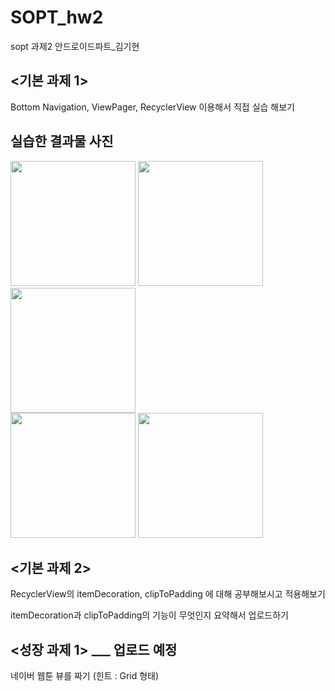 # SOPT_hw2
sopt 과제2 안드로이드파트_김기현

<기본 과제 1>
---------------
Bottom Navigation, ViewPager, RecyclerView 이용해서 직접 실습 해보기

실습한 결과물 사진
---------------
<div>
<img width="200" src="https://user-images.githubusercontent.com/59547069/81177190-3e11f800-8fe1-11ea-9447-d167cd67f674.png">
<img width="200" src="https://user-images.githubusercontent.com/59547069/81177199-40745200-8fe1-11ea-92f9-0884b61c2f9d.png">
<img width="200" src="https://user-images.githubusercontent.com/59547069/81177207-423e1580-8fe1-11ea-9754-6a93ade36438.png">
</div>

<div>
<img width="200" src="https://user-images.githubusercontent.com/59547069/81177220-466a3300-8fe1-11ea-809a-2390cd61f15e.png">
<img width="200" src="https://user-images.githubusercontent.com/59547069/81177229-48cc8d00-8fe1-11ea-96a5-87b2b8dc98a4.png">
</div>

<기본 과제 2>
---------------
RecyclerView의 itemDecoration, clipToPadding 에 대해 공부해보시고 적용해보기


itemDecoration과 clipToPadding의 기능이 무엇인지 요약해서 업로드하기



<성장 과제 1> ___ 업로드 예정
---------------
네이버 웹툰 뷰를 짜기 (힌트 : Grid 형태)
